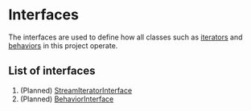 Interfaces
=========
The interfaces are used to define how all classes such as [iterators](../iterators) and [behaviors](../behaviors) in this project operate.

List of interfaces
------------------
1. (Planned) [StreamIteratorInterface](StreamIteratorInterface.md)
2. (Planned) [BehaviorInterface](BehaviorInterface.md)